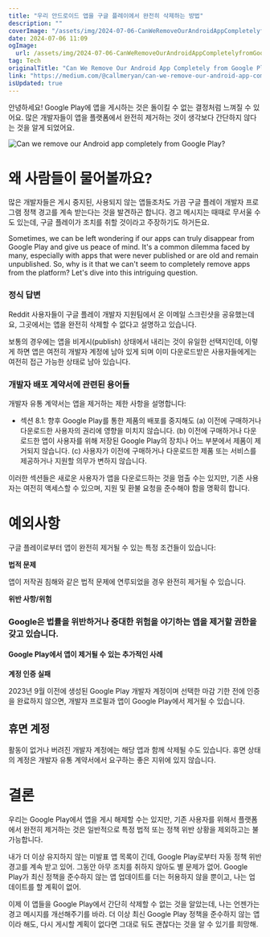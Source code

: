 ```yaml
---
title: "우리 안드로이드 앱을 구글 플레이에서 완전히 삭제하는 방법"
description: ""
coverImage: "/assets/img/2024-07-06-CanWeRemoveOurAndroidAppCompletelyfromGooglePlay_0.png"
date: 2024-07-06 11:09
ogImage:
  url: /assets/img/2024-07-06-CanWeRemoveOurAndroidAppCompletelyfromGooglePlay_0.png
tag: Tech
originalTitle: "Can We Remove Our Android App Completely from Google Play?"
link: "https://medium.com/@callmeryan/can-we-remove-our-android-app-completely-from-google-play-b65ef4f720d4"
isUpdated: true
---
```


안녕하세요! Google Play에 앱을 게시하는 것은 돌이킬 수 없는 결정처럼 느껴질 수 있어요. 많은 개발자들이 앱을 플랫폼에서 완전히 제거하는 것이 생각보다 간단하지 않다는 것을 알게 되었어요.

![Can we remove our Android app completely from Google Play?](/assets/img/2024-07-06-CanWeRemoveOurAndroidAppCompletelyfromGooglePlay_0.png)

# 왜 사람들이 물어볼까요?

많은 개발자들은 게시 중지된, 사용되지 않는 앱들조차도 가끔 구글 플레이 개발자 프로그램 정책 경고를 계속 받는다는 것을 발견하곤 합니다. 경고 메시지는 때때로 무서울 수도 있는데, 구글 플레이가 조치를 취할 것이라고 주장하기도 하거든요.

<!-- cozy-coder - 수평 -->

<ins class="adsbygoogle"
     style="display:block"
     data-ad-client="ca-pub-4877378276818686"
     data-ad-slot="1107185301"
     data-ad-format="auto"
     data-full-width-responsive="true"></ins>

<script>
     (adsbygoogle = window.adsbygoogle || []).push({});
</script>

Sometimes, we can be left wondering if our apps can truly disappear from Google Play and give us peace of mind. It's a common dilemma faced by many, especially with apps that were never published or are old and remain unpublished. So, why is it that we can't seem to completely remove apps from the platform? Let's dive into this intriguing question.

<!-- cozy-coder - 수평 -->

<ins class="adsbygoogle"
     style="display:block"
     data-ad-client="ca-pub-4877378276818686"
     data-ad-slot="1107185301"
     data-ad-format="auto"
     data-full-width-responsive="true"></ins>

<script>
     (adsbygoogle = window.adsbygoogle || []).push({});
</script>

### 정식 답변

Reddit 사용자들이 구글 플레이 개발자 지원팀에서 온 이메일 스크린샷을 공유했는데요, 그곳에서는 앱을 완전히 삭제할 수 없다고 설명하고 있습니다.

보통의 경우에는 앱을 비게시(publish) 상태에서 내리는 것이 유일한 선택지인데, 이렇게 하면 앱은 여전히 개발자 계정에 남아 있게 되며 이미 다운로드받은 사용자들에게는 여전히 접근 가능한 상태로 남아 있습니다.

### 개발자 배포 계약서에 관련된 용어들

<!-- cozy-coder - 수평 -->

<ins class="adsbygoogle"
     style="display:block"
     data-ad-client="ca-pub-4877378276818686"
     data-ad-slot="1107185301"
     data-ad-format="auto"
     data-full-width-responsive="true"></ins>

<script>
     (adsbygoogle = window.adsbygoogle || []).push({});
</script>

개발자 유통 계약서는 앱을 제거하는 제한 사항을 설명합니다:

- 섹션 8.1: 향후 Google Play를 통한 제품의 배포를 중지해도
  (a) 이전에 구매하거나 다운로드한 사용자의 권리에 영향을 미치지 않습니다.
  (b) 이전에 구매하거나 다운로드한 앱이 사용자를 위해 저장된 Google Play의 장치나 어느 부분에서 제품이 제거되지 않습니다.
  (c) 사용자가 이전에 구매하거나 다운로드한 제품 또는 서비스를 제공하거나 지원할 의무가 변하지 않습니다.

이러한 섹션들은 새로운 사용자가 앱을 다운로드하는 것을 멈출 수는 있지만, 기존 사용자는 여전히 액세스할 수 있으며, 지원 및 환불 요청을 준수해야 함을 명확히 합니다.

# 예외사항

<!-- cozy-coder - 수평 -->

<ins class="adsbygoogle"
     style="display:block"
     data-ad-client="ca-pub-4877378276818686"
     data-ad-slot="1107185301"
     data-ad-format="auto"
     data-full-width-responsive="true"></ins>

<script>
     (adsbygoogle = window.adsbygoogle || []).push({});
</script>

구글 플레이로부터 앱이 완전히 제거될 수 있는 특정 조건들이 있습니다:

**법적 문제**

앱이 저작권 침해와 같은 법적 문제에 연루되었을 경우 완전히 제거될 수 있습니다.

**위반 사항/위험**

<!-- cozy-coder - 수평 -->

<ins class="adsbygoogle"
     style="display:block"
     data-ad-client="ca-pub-4877378276818686"
     data-ad-slot="1107185301"
     data-ad-format="auto"
     data-full-width-responsive="true"></ins>

<script>
     (adsbygoogle = window.adsbygoogle || []).push({});
</script>

### Google은 법률을 위반하거나 중대한 위험을 야기하는 앱을 제거할 권한을 갖고 있습니다.

#### Google Play에서 앱이 제거될 수 있는 추가적인 사례

**계정 인증 실패**

2023년 9월 이전에 생성된 Google Play 개발자 계정이며 선택한 마감 기한 전에 인증을 완료하지 않으면, 개발자 프로필과 앱이 Google Play에서 제거될 수 있습니다.

<!-- cozy-coder - 수평 -->

<ins class="adsbygoogle"
     style="display:block"
     data-ad-client="ca-pub-4877378276818686"
     data-ad-slot="1107185301"
     data-ad-format="auto"
     data-full-width-responsive="true"></ins>

<script>
     (adsbygoogle = window.adsbygoogle || []).push({});
</script>

## 휴면 계정

활동이 없거나 버려진 개발자 계정에는 해당 앱과 함께 삭제될 수도 있습니다. 휴면 상태의 계정은 개발자 유통 계약서에서 요구하는 좋은 지위에 있지 않습니다.

# 결론

우리는 Google Play에서 앱을 게시 해제할 수는 있지만, 기존 사용자를 위해서 플랫폼에서 완전히 제거하는 것은 일반적으로 특정 법적 또는 정책 위반 상황을 제외하고는 불가능합니다.

<!-- cozy-coder - 수평 -->

<ins class="adsbygoogle"
     style="display:block"
     data-ad-client="ca-pub-4877378276818686"
     data-ad-slot="1107185301"
     data-ad-format="auto"
     data-full-width-responsive="true"></ins>

<script>
     (adsbygoogle = window.adsbygoogle || []).push({});
</script>

내가 더 이상 유지하지 않는 미발표 앱 목록이 긴데, Google Play로부터 자동 정책 위반 경고를 계속 받고 있어. 그동안 아무 조치를 취하지 않아도 별 문제가 없어. Google Play가 최신 정책을 준수하지 않는 앱 업데이트를 더는 허용하지 않을 뿐이고, 나는 업데이트를 할 계획이 없어.

이제 이 앱들을 Google Play에서 간단히 삭제할 수 없는 것을 알았는데, 나는 언젠가는 경고 메시지를 개선해주기를 바라. 더 이상 최신 Google Play 정책을 준수하지 않는 앱이라 해도, 다시 게시할 계획이 없다면 그대로 둬도 괜찮다는 것을 알 수 있기를 희망해.
